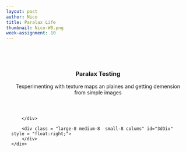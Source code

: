 ```yaml
---
layout: post
author: Nico
title: Paralax Life
thumbnail: Nico-W8.png
week-assignment: 10
---
```


<!--<script src= "https://cdnjs.cloudflare.com/ajax/libs/three.js/87/three.js"></script> -->
<script src="../code/nazel/nazel-snips/dat.gui.min.js"></script>
<script src="../code/nazel/nazel-snips/stats.min.js"></script>
<script src="https://cdnjs.cloudflare.com/ajax/libs/three.js/87/three.js"></script>
<script src="../code/nazel/nazel-snips/loaders/MTLLoader.js"></script>
<script src="../code/nazel/nazel-snips/loaders/OBJLoader.js"></script>
<script src="../code/nazel/nazel-snips/loaders/DDSLoader.js"></script>

<!--<script src="../code/nazel/nazel-snips/OrbitControls.js"></script>-->
<div class="grid-container" >
      <div class="row" style = "padding: 1em;">
        <div class = "large-4 medium-4 small-4 colums">
        </div>
        <div class = "large-4 medium-4 small-4 colums">
        </div>
        <div class = "large-4 medium-4 small-4 colums">
        </div>
      </div>
      <div class="row" style = "padding: 1em;">
        <div align="CENTER">
          <h3> Paralax Testing </h3>
          <p> Texperimenting with texture maps an plaines and getting demension from simple images </p>
        </div>
    </div>
    <div class="row" style = "padding: 1em;">
        <div class = "large-4 medium-4 small-4 colums" id = "my-gui-div">

        </div>

        <div class = "large-8 medium-8  small-8 colums" id="3dDiv" style = "float:right;">
        </div>
    </div>
</div><!-- end grid container-->
<script deferred type="module" src="../code/nazel/nazel-10/nazel-10.js">
